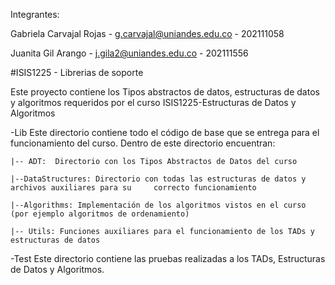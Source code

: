 Integrantes:

Gabriela Carvajal Rojas - [g.carvajal@uniandes.edu.co](mailto:g.carvajal@uniandes.edu.co) - 202111058

Juanita Gil Arango - [j.gila2@uniandes.edu.co](mailto:j.gila2@uniandes.edu.co) - 202111556





#ISIS1225 - Librerias de soporte

Este proyecto contiene los Tipos abstractos de datos, estructuras de datos y algoritmos requeridos por el curso ISIS1225-Estructuras de Datos y Algoritmos

-Lib
Este directorio contiene todo el código de base que se entrega para el funcionamiento del curso.  Dentro de este directorio encuentran:
    
    |-- ADT:  Directorio con los Tipos Abstractos de Datos del curso

    |--DataStructures: Directorio con todas las estructuras de datos y archivos auxiliares para su     correcto funcionamiento

    |--Algorithms: Implementación de los algoritmos vistos en el curso (por ejemplo algoritmos de ordenamiento)

    |-- Utils: Funciones auxiliares para el funcionamiento de los TADs y estructuras de datos

-Test
Este directorio contiene las pruebas realizadas a los TADs, Estructuras de Datos y Algoritmos.

